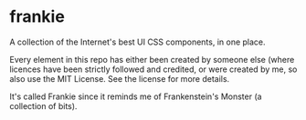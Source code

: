 # frankie
A collection of the Internet's best UI CSS components, in one place.

Every element in this repo has either been created by someone else (where licences have been strictly followed and credited,
or were created by me, so also use the MIT License. See the license for more details.


It's called Frankie since it reminds me of Frankenstein's Monster (a collection of bits).
